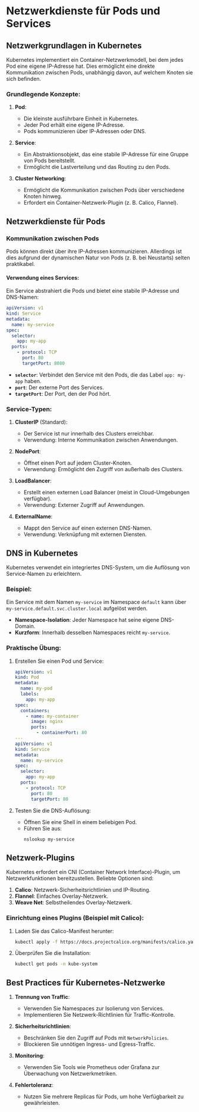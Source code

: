 
# Netzwerkdienste für Pods und Services
## Netzwerkgrundlagen in Kubernetes

Kubernetes implementiert ein Container-Netzwerkmodell, bei dem jedes Pod eine eigene IP-Adresse hat. Dies ermöglicht eine direkte Kommunikation zwischen Pods, unabhängig davon, auf welchem Knoten sie sich befinden.

### Grundlegende Konzepte:
1. **Pod**:
   - Die kleinste ausführbare Einheit in Kubernetes.
   - Jeder Pod erhält eine eigene IP-Adresse.
   - Pods kommunizieren über IP-Adressen oder DNS.

2. **Service**:
   - Ein Abstraktionsobjekt, das eine stabile IP-Adresse für eine Gruppe von Pods bereitstellt.
   - Ermöglicht die Lastverteilung und das Routing zu den Pods.

3. **Cluster Networking**:
   - Ermöglicht die Kommunikation zwischen Pods über verschiedene Knoten hinweg.
   - Erfordert ein Container-Netzwerk-Plugin (z. B. Calico, Flannel).

## Netzwerkdienste für Pods

### Kommunikation zwischen Pods
Pods können direkt über ihre IP-Adressen kommunizieren. Allerdings ist dies aufgrund der dynamischen Natur von Pods (z. B. bei Neustarts) selten praktikabel.

#### Verwendung eines Services:
Ein Service abstrahiert die Pods und bietet eine stabile IP-Adresse und DNS-Namen:
```yaml
apiVersion: v1
kind: Service
metadata:
  name: my-service
spec:
  selector:
    app: my-app
  ports:
    - protocol: TCP
      port: 80
      targetPort: 8080
```

- **`selector`**: Verbindet den Service mit den Pods, die das Label `app: my-app` haben.
- **`port`**: Der externe Port des Services.
- **`targetPort`**: Der Port, den der Pod hört.

### Service-Typen:
1. **ClusterIP** (Standard):
   - Der Service ist nur innerhalb des Clusters erreichbar.
   - Verwendung: Interne Kommunikation zwischen Anwendungen.

2. **NodePort**:
   - Öffnet einen Port auf jedem Cluster-Knoten.
   - Verwendung: Ermöglicht den Zugriff von außerhalb des Clusters.

3. **LoadBalancer**:
   - Erstellt einen externen Load Balancer (meist in Cloud-Umgebungen verfügbar).
   - Verwendung: Externer Zugriff auf Anwendungen.

4. **ExternalName**:
   - Mappt den Service auf einen externen DNS-Namen.
   - Verwendung: Verknüpfung mit externen Diensten.

## DNS in Kubernetes

Kubernetes verwendet ein integriertes DNS-System, um die Auflösung von Service-Namen zu erleichtern.

### Beispiel:
Ein Service mit dem Namen `my-service` im Namespace `default` kann über `my-service.default.svc.cluster.local` aufgelöst werden.

- **Namespace-Isolation**: Jeder Namespace hat seine eigene DNS-Domain.
- **Kurzform**: Innerhalb desselben Namespaces reicht `my-service`.

### Praktische Übung:
1. Erstellen Sie einen Pod und Service:
   ```yaml
   apiVersion: v1
   kind: Pod
   metadata:
     name: my-pod
     labels:
       app: my-app
   spec:
     containers:
       - name: my-container
         image: nginx
         ports:
           - containerPort: 80
   ---
   apiVersion: v1
   kind: Service
   metadata:
     name: my-service
   spec:
     selector:
       app: my-app
     ports:
       - protocol: TCP
         port: 80
         targetPort: 80
   ```

2. Testen Sie die DNS-Auflösung:
   - Öffnen Sie eine Shell in einem beliebigen Pod.
   - Führen Sie aus:
     ```bash
     nslookup my-service
     ```

## Netzwerk-Plugins

Kubernetes erfordert ein CNI (Container Network Interface)-Plugin, um Netzwerkfunktionen bereitzustellen. Beliebte Optionen sind:
1. **Calico**: Netzwerk-Sicherheitsrichtlinien und IP-Routing.
2. **Flannel**: Einfaches Overlay-Netzwerk.
3. **Weave Net**: Selbstheilendes Overlay-Netzwerk.

### Einrichtung eines Plugins (Beispiel mit Calico):
1. Laden Sie das Calico-Manifest herunter:
   ```bash
   kubectl apply -f https://docs.projectcalico.org/manifests/calico.yaml
   ```

2. Überprüfen Sie die Installation:
   ```bash
   kubectl get pods -n kube-system
   ```

## Best Practices für Kubernetes-Netzwerke

1. **Trennung von Traffic**:
   - Verwenden Sie Namespaces zur Isolierung von Services.
   - Implementieren Sie Netzwerk-Richtlinien für Traffic-Kontrolle.

2. **Sicherheitsrichtlinien**:
   - Beschränken Sie den Zugriff auf Pods mit `NetworkPolicies`.
   - Blockieren Sie unnötigen Ingress- und Egress-Traffic.

3. **Monitoring**:
   - Verwenden Sie Tools wie Prometheus oder Grafana zur Überwachung von Netzwerkmetriken.

4. **Fehlertoleranz**:
   - Nutzen Sie mehrere Replicas für Pods, um hohe Verfügbarkeit zu gewährleisten.
